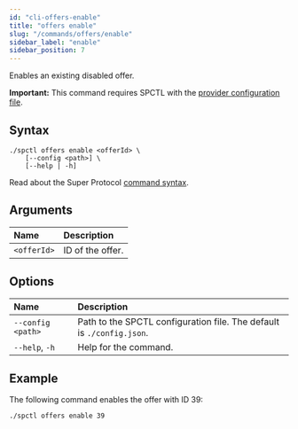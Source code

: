```yaml
---
id: "cli-offers-enable"
title: "offers enable"
slug: "/commands/offers/enable"
sidebar_label: "enable"
sidebar_position: 7
---
```


Enables an existing disabled offer.

**Important:** This command requires SPCTL with the [provider configuration file](/cli#for-offer-providers).

## Syntax

```
./spctl offers enable <offerId> \
    [--config <path>] \
    [--help | -h]
```

Read about the Super Protocol [command syntax](/cli/commands#command-syntax).

## Arguments

| **Name** | **Description** |
| :- | :- |
| `<offerId>` | ID of the offer. |

## Options

| **Name** |**Description** |
| :- | :- |
| `--config <path>` | Path to the SPCTL configuration file. The default is `./config.json`. |
| `--help`, `-h` | Help for the command. |

## Example

The following command enables the offer with ID 39:

```
./spctl offers enable 39
```
